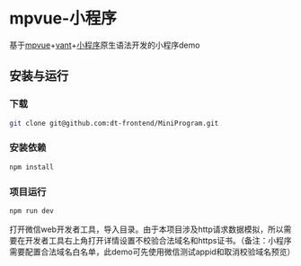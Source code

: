# mpvue-小程序
基于[mpvue](http://mpvue.com)+[vant](https://youzan.github.io/vant-weapp)+[小程序](https://developers.weixin.qq.com/miniprogram/dev/)原生语法开发的小程序demo

## 安装与运行
### 下载
```bash
git clone git@github.com:dt-frontend/MiniProgram.git
```
### 安装依赖
```bash
npm install
```
### 项目运行
```bash
npm run dev
```
打开微信web开发者工具，导入目录。由于本项目涉及http请求数据模拟，所以需要在开发者工具右上角打开详情设置不校验合法域名和https证书。（备注：小程序需要配置合法域名白名单，此demo可先使用微信测试appid和取消校验域名预览）

